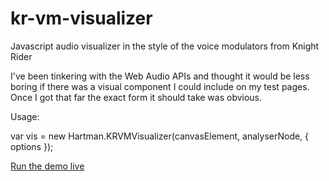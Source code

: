 # kr-vm-visualizer
Javascript audio visualizer in the style of the voice modulators from Knight Rider

I've been tinkering with the Web Audio APIs and thought it would be less boring if there was a visual component I could include on my test pages. Once I got that far the exact form it should take was obvious.

Usage: 

var vis = new Hartman.KRVMVisualizer(canvasElement, analyserNode, { options });

<a href="https://mikehartman.github.io/kr-vm-visualizer/demo/index.html">Run the demo live</a>
